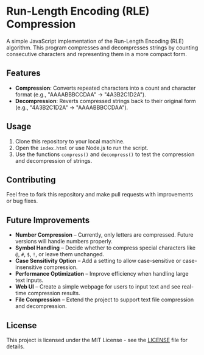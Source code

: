 # Run-Length Encoding (RLE) Compression

A simple JavaScript implementation of the Run-Length Encoding (RLE) algorithm. This program compresses and decompresses strings by counting consecutive characters and representing them in a more compact form.

## Features
- **Compression**: Converts repeated characters into a count and character format (e.g., "AAAABBBCCDAA" → "4A3B2C1D2A").
- **Decompression**: Reverts compressed strings back to their original form (e.g., "4A3B2C1D2A" → "AAAABBBCCDAA").

## Usage
1. Clone this repository to your local machine.
2. Open the `index.html` or use Node.js to run the script.
3. Use the functions `compress()` and `decompress()` to test the compression and decompression of strings.

## Contributing
Feel free to fork this repository and make pull requests with improvements or bug fixes.

## Future Improvements
- **Number Compression** – Currently, only letters are compressed. Future versions will handle numbers properly.
- **Symbol Handling** – Decide whether to compress special characters like `@`, `#`, `$`, `!`, or leave them unchanged.
- **Case Sensitivity Option** – Add a setting to allow case-sensitive or case-insensitive compression.
- **Performance Optimization** – Improve efficiency when handling large text inputs.
- **Web UI** – Create a simple webpage for users to input text and see real-time compression results.
- **File Compression** – Extend the project to support text file compression and decompression.

## License
This project is licensed under the MIT License - see the [LICENSE](LICENSE) file for details.